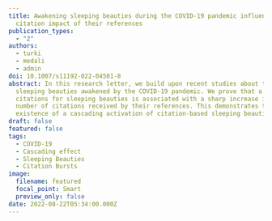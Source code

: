 ```yaml
---
title: Awakening sleeping beauties during the COVID-19 pandemic influences the
  citation impact of their references
publication_types:
  - "2"
authors:
  - turki
  - medali
  - admin
doi: 10.1007/s11192-022-04501-8
abstract: In this research letter, we build upon recent studies about the
  sleeping beauties awakened by the COVID-19 pandemic. We prove that a peak of
  citations for sleeping beauties is associated with a sharp increase in the
  number of citations received by their references. This demonstrates the
  existence of a cascading activation of citation-based sleeping beauties.
draft: false
featured: false
tags:
  - COVID-19
  - Cascading effect
  - Sleeping Beauties
  - Citation Bursts
image:
  filename: featured
  focal_point: Smart
  preview_only: false
date: 2022-08-22T05:34:00.000Z
---
```

